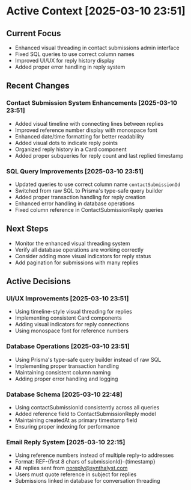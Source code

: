 # Active Context [2025-03-10 23:51]

## Current Focus

- Enhanced visual threading in contact submissions admin interface
- Fixed SQL queries to use correct column names
- Improved UI/UX for reply history display
- Added proper error handling in reply system

## Recent Changes

### Contact Submission System Enhancements [2025-03-10 23:51]

- Added visual timeline with connecting lines between replies
- Improved reference number display with monospace font
- Enhanced date/time formatting for better readability
- Added visual dots to indicate reply points
- Organized reply history in a Card component
- Added proper subqueries for reply count and last replied timestamp

### SQL Query Improvements [2025-03-10 23:51]

- Updated queries to use correct column name `contactSubmissionId`
- Switched from raw SQL to Prisma's type-safe query builder
- Added proper transaction handling for reply creation
- Enhanced error handling in database operations
- Fixed column reference in ContactSubmissionReply queries

## Next Steps

- Monitor the enhanced visual threading system
- Verify all database operations are working correctly
- Consider adding more visual indicators for reply status
- Add pagination for submissions with many replies

## Active Decisions

### UI/UX Improvements [2025-03-10 23:51]

- Using timeline-style visual threading for replies
- Implementing consistent Card components
- Adding visual indicators for reply connections
- Using monospace font for reference numbers

### Database Operations [2025-03-10 23:51]

- Using Prisma's type-safe query builder instead of raw SQL
- Implementing proper transaction handling
- Maintaining consistent column naming
- Adding proper error handling and logging

### Database Schema [2025-03-10 22:48]

- Using contactSubmissionId consistently across all queries
- Added reference field to ContactSubmissionReply model
- Maintaining createdAt as primary timestamp field
- Ensuring proper indexing for performance

### Email Reply System [2025-03-10 22:15]

- Using reference numbers instead of multiple reply-to addresses
- Format: REF-{first 8 chars of submissionId}-{timestamp}
- All replies sent from noreply@synthalyst.com
- Users must quote reference in subject for replies
- Submissions linked in database for conversation threading
